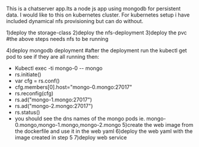This is a chatserver app.Its a node js app using mongodb for persistent data. I would like to this on kubernetes cluster.
For kubernetes setup i have included dynamical nfs provisioning but can do without.

1)deploy the storage-class
2)deploy the nfs-deployment
3)deploy the pvc 
#the above steps needs nfs to be running

4)deploy mongodb deployment
#after the deployment run the kubectl get pod to see if they are all running then:
- Kubectl exec -ti mongo-0 -- mongo
- rs.initiate()
- var cfg = rs.conf()
- cfg.members[0].host="mongo-0.mongo:27017"
- rs.reconfig(cfg)
- rs.ad("mongo-1.mongo:27017")
- rs.ad("mongo-2.mongo:27017")
- rs.status()
- you should see the dns names of the mongo pods ie. mongo-0.mongo,mongo-1.mongo,mongo-2.mongo
5)create the web image from the dockerfile and use it in the web yaml
6)deploy the web yaml with the image created in step 5
7)deploy web service
